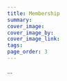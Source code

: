 ```yaml
---
title: Membership
summary: 
cover_image: 
cover_image_by: 
cover_image_link: 
tags: 
page_order: 3
---
```


...
